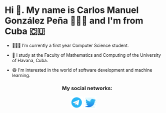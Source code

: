 # Hi 👋. My name is Carlos Manuel González Peña 👨🏻‍💻 and I'm from Cuba 🇨🇺

- 👨🏻‍💻 I’m currently a first year Computer Science student.
- 🏫 I study at the Faculty of Mathematics and Computing of the University of Havana, Cuba.
- 😄 I'm interested in the world of software development and machine learning.

    <h3 align="center">My social networks:</h3>

<div align="center">
    <a href="https://te.me/cmglezpdev" target="blank"><img align="center" src="asets/../assets/telegram.svg" alt="cmglezpdev" height="40" width="40" /></a>
    <a href="https://twitter.com/cmglezp" target="blank"><img align="center" src="asets/../assets/twitter.svg" alt="cmglezpdev" height="40" width="40" /></a>
</div>